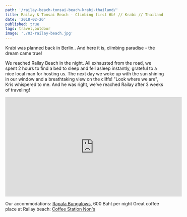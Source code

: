 ```yaml
---
path: '/railay-beach-tonsai-beach-krabi-thailand/'
title: Railay & Tonsai Beach - Climbing first 6b! // Krabi // Thailand
date: '2018-02-26'
published: true
tags: travel,outdoor
image: './03-railay-beach.jpg'
---
```


Krabi was planned back in Berlin.. And here it is, climbing paradise - the dream came true!

We reached Railay Beach in the night. All exhausted from the road, we spent 2 hours to find a bed to sleep and fell asleep instantly, grateful to a nice local man for hosting us. The next day we woke up with the sun shining in our window and a breathtaking view on the cliffs! "Look where we are", Kris whispered to me. And he was right, we've reached Railay after 3 weeks of traveling!

<iframe width="560" height="315" src="https://www.youtube.com/embed/7jJmIvxyJqo?rel=0" frameborder="0" allow="autoplay; encrypted-media" allowfullscreen></iframe>

Our accommodations: [Rapala Bungalows](https://www.booking.com/hotel/th/rapala-rock-wood-resort-railay-krabi.en-gb.html), 600 Baht per night
Great coffee place at Railay beach: [Coffee Station Non's](https://goo.gl/maps/737r8LS3TQ62)
